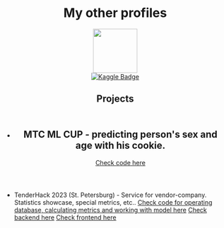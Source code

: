 <div id="header" align="center">
  <h1>My other profiles</h1>
</div>


<div id="header" align="center">
  <img src="https://media.giphy.com/media/v1.Y2lkPTc5MGI3NjExOTZiZDkwODk2YjA1ZDU1NWI0ZmY5ZmJhY2YyZTEzMDNmNjgxN2U5MyZjdD1n/u2pmTWUi0MXjyrMaVj/giphy.gif" width=100 />
</div>

<div id="badge" align="center">
  <a href="https://www.kaggle.com/maksimkotenkov">
    <img src="https://img.shields.io/badge/Kaggle-blue?style=for-the-badge&logo=kaggle&logoColor=white" alt="Kaggle Badge"/>
  </a>
</div>

<article>
  <header>
    <h1>Projects</h1>
  </header>
  <ul>
    <li>
      <header>
        <h2>МТС ML CUP - predicting person's sex and age with his cookie.</h2>
        <a href="https://github.com/MurenMurenus/CookieDeanonymization">Check code here</a>
      </header>
    </li>
  </ul>
  <ul>
    <li>
      TenderHack 2023 (St. Petersburg) - Service for vendor-company. Statistics showcase, special metrics, etc..
      <a href="https://github.com/MurenMurenus/TenderHackML-DS_API">Check code for operating database, calculating metrics and working with model here</a>
      <a href="https://github.com/MurenMurenus/TenderHackBack">Check backend here</a>
      <a href="https://github.com/MurenMurenus/TenderHackFront">Check frontend here</a>
    </li>
  </ul>
</article>
